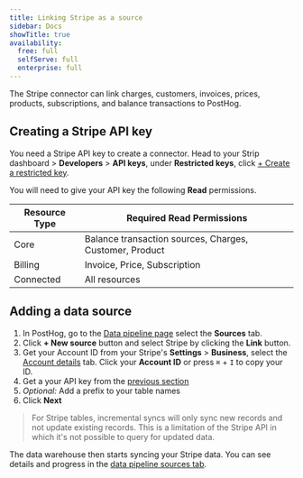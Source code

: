 ```yaml
---
title: Linking Stripe as a source
sidebar: Docs
showTitle: true
availability:
  free: full
  selfServe: full
  enterprise: full
---
```


The Stripe connector can link charges, customers, invoices, prices, products, subscriptions, and balance transactions to PostHog. 

## Creating a Stripe API key
You need a Stripe API key to create a connector. Head to your Strip dashboard > **Developers** > **API keys**, under **Restricted keys**, click [+ Create a restricted key](https://dashboard.stripe.com/apikeys/create).

You will need to give your API key the following **Read** permissions.

| Resource Type | Required Read Permissions                                |
|--------------|--------------------------------------------------------|
| Core         | Balance transaction sources, Charges, Customer, Product  |
| Billing      | Invoice, Price, Subscription                            |
| Connected    | All resources                                           |

## Adding a data source 

1. In PostHog, go to the [Data pipeline page](https://us.posthog.com/pipeline/sources) select the **Sources** tab.
2. Click **+ New source** button and select Stripe by clicking the **Link** button.
3. Get your Account ID from your Stripe's **Settings** > **Business**, select the [Account details](https://dashboard.stripe.com/settings/account) tab. Click your **Account ID** or press `⌘` + `I` to copy your ID.
4. Get a your API key from the [previous section](#creating-a-stripe-api-key)
4. *Optional:* Add a prefix to your table names
6. Click **Next**

> For Stripe tables, incremental syncs will only sync new records and not update existing records. This is a limitation of the Stripe API in which it's not possible to query for updated data. 

The data warehouse then starts syncing your Stripe data. You can see details and progress in the [data pipeline sources tab](https://us.posthog.com/pipeline/sources).